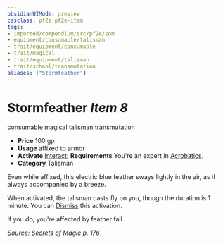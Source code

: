 ```yaml
---
obsidianUIMode: preview
cssclass: pf2e,pf2e-item
tags:
- imported/compendium/src/pf2e/som
- equipment/consumable/talisman
- trait/equipment/consumable
- trait/magical
- trait/equipment/talisman
- trait/school/transmutation
aliases: ["Stormfeather"]
---
```

# Stormfeather *Item 8*  
[consumable](consumable.md)  [magical](magical.md)  [talisman](talisman.md)  [transmutation](transmutation.md)  

- **Price** 100 gp
- **Usage** affixed to armor
- **Activate** [Interact](interact.md); **Requirements** You're an expert in [Acrobatics](../../skills.md#Acrobatics).
- **Category** Talisman

Even while affixed, this electric blue feather sways lightly in the air, as if always accompanied by a breeze.

When activated, the talisman casts fly on you, though the duration is 1 minute. You can [Dismiss](dismiss.md) this activation.

If you do, you're affected by feather fall.

*Source: Secrets of Magic p. 176*